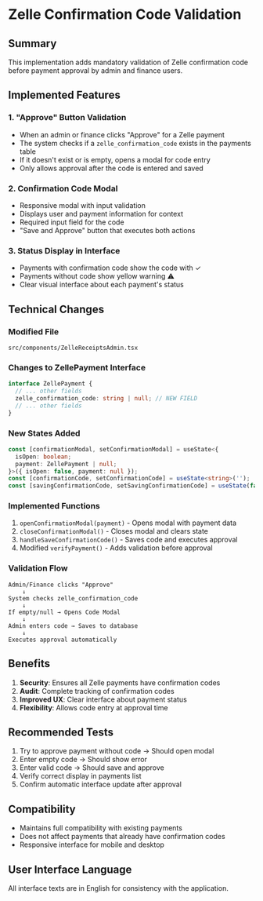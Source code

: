 # Zelle Confirmation Code Validation

## Summary
This implementation adds mandatory validation of Zelle confirmation code before payment approval by admin and finance users.

## Implemented Features

### 1. "Approve" Button Validation
- When an admin or finance clicks "Approve" for a Zelle payment
- The system checks if a `zelle_confirmation_code` exists in the payments table
- If it doesn't exist or is empty, opens a modal for code entry
- Only allows approval after the code is entered and saved

### 2. Confirmation Code Modal
- Responsive modal with input validation
- Displays user and payment information for context
- Required input field for the code
- "Save and Approve" button that executes both actions

### 3. Status Display in Interface
- Payments with confirmation code show the code with ✓
- Payments without code show yellow warning ⚠️
- Clear visual interface about each payment's status

## Technical Changes

### Modified File
`src/components/ZelleReceiptsAdmin.tsx`

### Changes to ZellePayment Interface
```typescript
interface ZellePayment {
  // ... other fields
  zelle_confirmation_code: string | null; // NEW FIELD
  // ... other fields
}
```

### New States Added
```typescript
const [confirmationModal, setConfirmationModal] = useState<{
  isOpen: boolean;
  payment: ZellePayment | null;
}>({ isOpen: false, payment: null });
const [confirmationCode, setConfirmationCode] = useState<string>('');
const [savingConfirmationCode, setSavingConfirmationCode] = useState(false);
```

### Implemented Functions
1. `openConfirmationModal(payment)` - Opens modal with payment data
2. `closeConfirmationModal()` - Closes modal and clears state
3. `handleSaveConfirmationCode()` - Saves code and executes approval
4. Modified `verifyPayment()` - Adds validation before approval

### Validation Flow
```
Admin/Finance clicks "Approve" 
    ↓
System checks zelle_confirmation_code
    ↓
If empty/null → Opens Code Modal
    ↓
Admin enters code → Saves to database
    ↓
Executes approval automatically
```

## Benefits

1. **Security**: Ensures all Zelle payments have confirmation codes
2. **Audit**: Complete tracking of confirmation codes
3. **Improved UX**: Clear interface about payment status
4. **Flexibility**: Allows code entry at approval time

## Recommended Tests

1. Try to approve payment without code → Should open modal
2. Enter empty code → Should show error
3. Enter valid code → Should save and approve
4. Verify correct display in payments list
5. Confirm automatic interface update after approval

## Compatibility

- Maintains full compatibility with existing payments
- Does not affect payments that already have confirmation codes
- Responsive interface for mobile and desktop

## User Interface Language
All interface texts are in English for consistency with the application.
